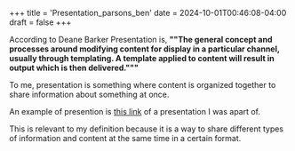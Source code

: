 +++
title = 'Presentation_parsons_ben'
date = 2024-10-01T00:46:08-04:00
draft = false
+++

According to Deane Barker Presentation is, **""The general concept and processes around modifying content for display in a particular channel, usually through templating. A template applied to content will result in output which is then delivered."""**

To me, presentation is something where content is organized together to share information about something at once. 

An example of presention is [this link](https://docs.google.com/presentation/d/1qUirMmzA__i5-y8k8ugkhJDx31sJ3JVs1z8wyC0lUjs/edit?usp=sharing) of a presentation I was apart of. 

This is relevant to my definition because it is a way to share different types of information and content at the same time in a certain format. 